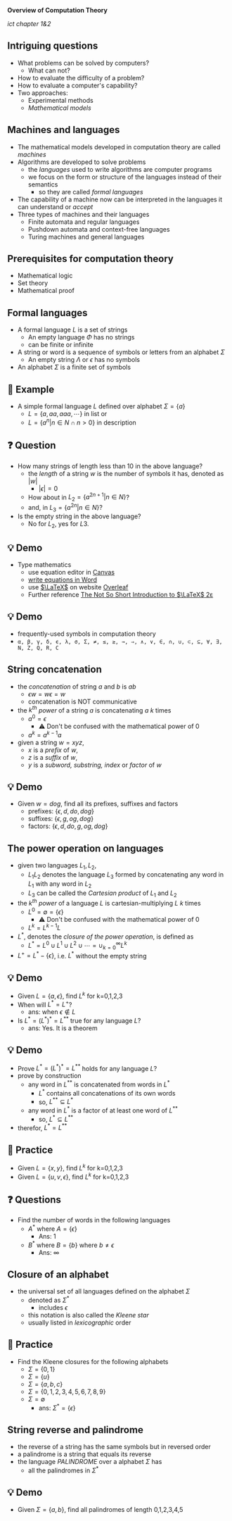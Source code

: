 __Overview of Computation Theory__

_ict chapter 1&2_

Intriguing questions
---
- What problems can be solved by computers?
  - What can not?
- How to evaluate the difficulty of a problem?
- How to evaluate a computer's capability?
- Two approaches:
  - Experimental methods
  - *Mathematical models*


Machines and languages
---
- The mathematical models developed in computation theory are called *machines*
- Algorithms are developed to solve problems
  - the *languages* used to write algorithms are computer programs
  - we focus on the form or structure of the languages instead of their semantics
    - so they are called *formal languages*
- The capability of a machine now can be interpreted in the languages it can understand or *accept*
- Three types of machines and their languages
  - Finite automata and regular languages
  - Pushdown automata and context-free languages
  - Turing machines and general languages


Prerequisites for computation theory
---
- Mathematical logic
- Set theory
- Mathematical proof


Formal languages
---
- A formal language $L$ is a set of strings
  - An empty language $Φ$ has no strings
  - can be finite or infinite
- A string or word is a sequence of symbols or letters from an alphabet $Σ$
  - An empty string $Λ$ or $ϵ$ has no symbols
- An alphabet $Σ$ is a finite set of symbols


🍎 Example
---
- A simple formal language $L$ defined over alphabet $Σ = \{a\}$
  - $L=\{ a, aa, aaa, ⋯ \}$ in list or 
  - $L=\{ a^n | n ∈ N ∩ n>0 \}$ in description


❓ Question
---
- How many strings of length less than 10 in the above language?
  - the *length* of a string $w$ is the number of symbols it has, denoted as $|w|$
    - $|ϵ|=0$
  - How about in $L_2=\{ a^{2n+1} | n ∈ N \}$?
  - and, in $L_3=\{ a^{2n} | n ∈ N \}$?
- Is the empty string in the above language?
  - No for $L_2$, yes for $L3$.



💡 Demo
---
- Type mathematics
  - use equation editor in [Canvas](https://lx.uts.edu.au/collections/building-your-canvas-course/resources/canvas-math-editor/)
  - [write equations in Word](https://support.microsoft.com/en-us/office/write-an-equation-or-formula-1d01cabc-ceb1-458d-bc70-7f9737722702)
  - use [$\LaTeX$](https://en.wikibooks.org/wiki/LaTeX) on website [Overleaf](https://www.overleaf.com/)
  - Further reference [The Not So Short Introduction to $\LaTeX$ 2ε](https://mirror.mwt.me/ctan/info/lshort/english/lshort.pdf)


💡 Demo
---
- frequently-used symbols in computation theory
- `α, β, γ, δ, ϵ, λ, σ, Σ, ≠, ≤, ≥, →, ⇒, ∧, ∨, ∈, ∩, ∪, ⊂, ⊆, ∀, ∃, N, Z, Q, R, C`



String concatenation
---
- the *concatenation* of string $a$ and $b$ is $ab$
  - $ϵw=wϵ=w$
  - concatenation is NOT communicative
- the $k^{th}$ *power* of a string $a$ is concatenating $a$ $k$ times
  - $a^0 = ϵ$ 
    - ⚠️ Don't be confused with the mathematical power of 0
  - $a^k = a^{k-1}a$
- given a string $w=xyz$,
  - $x$ is a *prefix* of $w$,
  - $z$ is a *suffix* of $w$,
  - $y$ is a *subword, substring, index* or *factor* of $w$


💡 Demo
---
- Given $w=dog$, find all its prefixes, suffixes and factors
  - prefixes: $\{ϵ, d, do, dog\}$
  - suffixes: $\{ϵ, g, og, dog\}$
  - factors: $\{ϵ,d, do, g, og,dog \}$


The power operation on languages
---
- given two languages $L_1, L_2$, 
  - $L_1L_2$ denotes the language $L_3$ formed by concatenating any word in $L_1$ with any word in $L_2$
  - $L_3$ can be called the *Cartesian product* of $L_1$ and $L_2$
- the $k^{th}$ *power* of a language $L$ is cartesian-multiplying $L$ $k$ times
  - $L^0 = ∅ = \{ϵ\}$
    - ⚠️ Don't be confused with the mathematical power of 0
  - $L^k = L^{k-1}L$
- $L^*$, denotes the *closure of the power operation*, is defined as
  - $\displaystyle L^* = L^0∪L^1∪L^2∪⋯ = ∪_{k=0}^∞L^k$
- $L^+ = L^*-\{ϵ\}$, i.e. $L^*$ without the empty string


💡 Demo
---
- Given $L=\{a,ϵ\}$, find $L^k$ for k=0,1,2,3
- When will $L^* = L^+$?
  - ans: when $ϵ ∉ L$
- Is $L^* = (L^*)^* = L^{**}$ true for any language $L$?
  - ans: Yes. It is a theorem



💡 Demo
---
- Prove $L^* = (L^*)^* = L^{**}$ holds for any language $L$?
- prove by construction
  - any word in $L^{**}$ is concatenated from words in $L^*$
    - $L^*$ contains all concatenations of its own words
    - so, $L^{**} ⊆ L^*$
  - any word in $L^*$ is a factor of at least one word of $L^{**}$
    - so, $L^* ⊆ L^{**}$
- therefor, $L^* = L^{**}$


📝 Practice
---
- Given $L=\{x,y\}$, find $L^k$ for k=0,1,2,3
- Given $L=\{u,v,ϵ\}$, find $L^k$ for k=0,1,2,3


❓ Questions
---
- Find the number of words in the following languages
  - $A^*$ where $A=\{ϵ\}$
    - Ans: 1
  - $B^*$ where $B=\{b\}$ where $b≠ϵ$
    - Ans: ∞


Closure of an alphabet
---
- the universal set of all languages defined on the alphabet $Σ$
  - denoted as $Σ^*$
    - includes $ϵ$
  - this notation is also called the *Kleene star*
  - usually listed in *lexicographic* order



📝 Practice
---
- Find the Kleene closures for the following alphabets
  - $Σ=\{0,1\}$
  - $Σ=\{u\}$
  - $Σ=\{a,b,c\}$
  - $Σ=\{0, 1, 2, 3, 4, 5, 6, 7, 8, 9\}$
  - $Σ=∅$
    - ans: $Σ^* = \{ϵ\}$


String reverse and palindrome
---
- the reverse of a string has the same symbols but in reversed order
- a palindrome is a string that equals its reverse
- the language *PALINDROME* over a alphabet $Σ$ has
  - all the palindromes in $Σ^*$


💡 Demo
---
- Given $Σ = \{a,b\}$, find all palindromes of length 0,1,2,3,4,5
